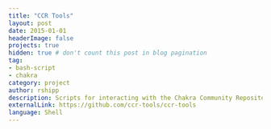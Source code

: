 ```yaml
---
title: "CCR Tools"
layout: post
date: 2015-01-01
headerImage: false
projects: true
hidden: true # don't count this post in blog pagination
tag:
- bash-script
- chakra
category: project
author: rshipp
description: Scripts for interacting with the Chakra Community Repository through its web API.
externalLink: https://github.com/ccr-tools/ccr-tools
language: Shell
---
```

